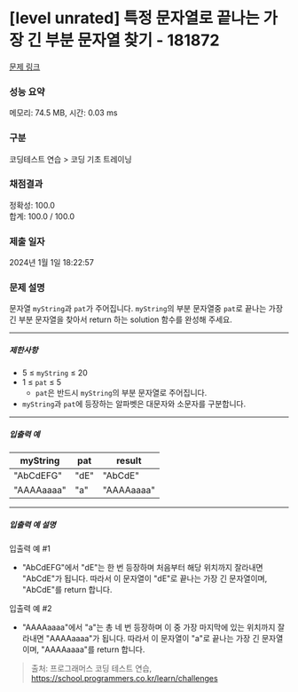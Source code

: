 # [level unrated] 특정 문자열로 끝나는 가장 긴 부분 문자열 찾기 - 181872 

[문제 링크](https://school.programmers.co.kr/learn/courses/30/lessons/181872) 

### 성능 요약

메모리: 74.5 MB, 시간: 0.03 ms

### 구분

코딩테스트 연습 > 코딩 기초 트레이닝

### 채점결과

정확성: 100.0<br/>합계: 100.0 / 100.0

### 제출 일자

2024년 1월 1일 18:22:57

### 문제 설명

<p>문자열 <code>myString</code>과 <code>pat</code>가 주어집니다. <code>myString</code>의 부분 문자열중 <code>pat</code>로 끝나는 가장 긴 부분 문자열을 찾아서 return 하는 solution 함수를 완성해 주세요.</p>

<hr>

<h5>제한사항</h5>

<ul>
<li>5 ≤ <code>myString</code> ≤ 20</li>
<li>1 ≤ <code>pat</code> ≤ 5

<ul>
<li><code>pat</code>은 반드시 <code>myString</code>의 부분 문자열로 주어집니다.</li>
</ul></li>
<li><code>myString</code>과 <code>pat</code>에 등장하는 알파벳은 대문자와 소문자를 구분합니다.</li>
</ul>

<hr>

<h5>입출력 예</h5>
<table class="table">
        <thead><tr>
<th>myString</th>
<th>pat</th>
<th>result</th>
</tr>
</thead>
        <tbody><tr>
<td>"AbCdEFG"</td>
<td>"dE"</td>
<td>"AbCdE"</td>
</tr>
<tr>
<td>"AAAAaaaa"</td>
<td>"a"</td>
<td>"AAAAaaaa"</td>
</tr>
</tbody>
      </table>
<hr>

<h5>입출력 예 설명</h5>

<p>입출력 예 #1</p>

<ul>
<li>"AbCdEFG"에서 "dE"는 한 번 등장하며 처음부터 해당 위치까지 잘라내면 "AbCdE"가 됩니다. 따라서 이 문자열이 "dE"로 끝나는 가장 긴 문자열이며, "AbCdE"를 return 합니다.</li>
</ul>

<p>입출력 예 #2</p>

<ul>
<li>"AAAAaaaa"에서 "a"는 총 네 번 등장하며 이 중 가장 마지막에 있는 위치까지 잘라내면 "AAAAaaaa"가 됩니다. 따라서 이 문자열이 "a"로 끝나는 가장 긴 문자열이며, "AAAAaaaa"를 return 합니다.</li>
</ul>


> 출처: 프로그래머스 코딩 테스트 연습, https://school.programmers.co.kr/learn/challenges